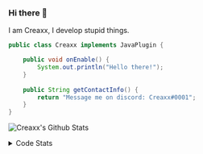 ### Hi there 👋

I am Creaxx, I develop stupid things. 

```java
public class Creaxx implements JavaPlugin {

    public void onEnable() {
        System.out.println("Hello there!");
    }
    
    public String getContactInfo() {
        return "Message me on discord: Creaxx#0001";
    }
}
```

![Creaxx's Github Stats](https://github-readme-stats.vercel.app/api?username=CreaxxOG&show_icons=true&theme=dark&count_private=true)

<details>
  <summary>Code Stats</summary>

<!--START_SECTION:waka-->
![Code Time](http://img.shields.io/badge/Code%20Time-1%2C208%20hrs%2045%20mins-blue)

![Lines of code](https://img.shields.io/badge/From%20Hello%20World%20I%27ve%20Written-566.5%20thousand%20lines%20of%20code-blue)

**🐱 My GitHub Data** 

> 📦 66.3 kB Used in GitHub's Storage 
 > 
> 🏆 1,285 Contributions in the Year 2023
 > 
> 🚫 Not Opted to Hire
 > 
> 📜 4 Public Repositories 
 > 
> 🔑 2 Private Repositories 
 > 
**I'm an Early 🐤** 

```text
🌞 Morning                295 commits         ██░░░░░░░░░░░░░░░░░░░░░░░   07.24 % 
🌆 Daytime                1758 commits        ███████████░░░░░░░░░░░░░░   43.15 % 
🌃 Evening                1965 commits        ████████████░░░░░░░░░░░░░   48.23 % 
🌙 Night                  56 commits          ░░░░░░░░░░░░░░░░░░░░░░░░░   01.37 % 
```
📅 **I'm Most Productive on Saturday** 

```text
Monday                   513 commits         ███░░░░░░░░░░░░░░░░░░░░░░   12.59 % 
Tuesday                  531 commits         ███░░░░░░░░░░░░░░░░░░░░░░   13.03 % 
Wednesday                572 commits         ████░░░░░░░░░░░░░░░░░░░░░   14.04 % 
Thursday                 636 commits         ████░░░░░░░░░░░░░░░░░░░░░   15.61 % 
Friday                   363 commits         ██░░░░░░░░░░░░░░░░░░░░░░░   08.91 % 
Saturday                 781 commits         █████░░░░░░░░░░░░░░░░░░░░   19.17 % 
Sunday                   678 commits         ████░░░░░░░░░░░░░░░░░░░░░   16.64 % 
```


📊 **This Week I Spent My Time On** 

```text
💬 Programming Languages: 
Java                     33 hrs 9 mins       ████████████████████████░   96.03 % 
JSON                     38 mins             ░░░░░░░░░░░░░░░░░░░░░░░░░   01.84 % 
XML                      29 mins             ░░░░░░░░░░░░░░░░░░░░░░░░░   01.44 % 
YAML                     11 mins             ░░░░░░░░░░░░░░░░░░░░░░░░░   00.56 % 
GitIgnore file           1 min               ░░░░░░░░░░░░░░░░░░░░░░░░░   00.09 % 

🔥 Editors: 
IntelliJ                 34 hrs 32 mins      █████████████████████████   100.00 % 
```

**I Mostly Code in Java** 

```text
Java                     57 repos            ████████████████████░░░░░   81.43 % 
Kotlin                   8 repos             ███░░░░░░░░░░░░░░░░░░░░░░   11.43 % 
CSS                      2 repos             █░░░░░░░░░░░░░░░░░░░░░░░░   02.86 % 
TypeScript               2 repos             █░░░░░░░░░░░░░░░░░░░░░░░░   02.86 % 
EJS                      1 repo              ░░░░░░░░░░░░░░░░░░░░░░░░░   01.43 % 
```




 Last Updated on 18/04/2023 12:37:10 UTC
<!--END_SECTION:waka-->
</details>
